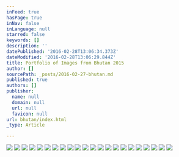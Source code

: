 ```yaml
---
inFeed: true
hasPage: true
inNav: false
inLanguage: null
starred: false
keywords: []
description: ''
datePublished: '2016-02-28T13:06:34.373Z'
dateModified: '2016-02-28T13:06:29.844Z'
title: Portfolio of Images from Bhutan 2015
author: []
sourcePath: _posts/2016-02-27-bhutan.md
published: true
authors: []
publisher:
  name: null
  domain: null
  url: null
  favicon: null
url: bhutan/index.html
_type: Article

---
```

![](https://s3-us-west-2.amazonaws.com/the-grid-img/p/545e72fea4784f34336f8816860530f4ca871c69.jpg)
![](https://s3-us-west-2.amazonaws.com/the-grid-img/p/b74b23ab7dc601818a94bfee0db32b778bda0b9f.jpg)
![](https://s3-us-west-2.amazonaws.com/the-grid-img/p/5fbbe26d0ea79cd68e8cf59938ef4e7235b4411a.jpg)
![](https://s3-us-west-2.amazonaws.com/the-grid-img/p/6da18b7c730edc24f2ed869f6e88432908c9aa3f.jpg)
![](https://s3-us-west-2.amazonaws.com/the-grid-img/p/e7e42045f03db36b1772accd781ed780477ada32.jpg)
![](https://s3-us-west-2.amazonaws.com/the-grid-img/p/571a57b861a01c1b7a5e3348ebbdcdcc5c81e4a2.jpg)
![](https://s3-us-west-2.amazonaws.com/the-grid-img/p/9f3ec26a59d7fb0e5964bf2de5db1b72ba469356.jpg)
![](https://s3-us-west-2.amazonaws.com/the-grid-img/p/e72cae9978b5ba767dc3645175d4268f9a34099e.jpg)
![](https://s3-us-west-2.amazonaws.com/the-grid-img/p/3c5dfd360eea579fd1e38c4cffa8cc8ac0ed0eb2.jpg)
![](https://s3-us-west-2.amazonaws.com/the-grid-img/p/5e88655c0d1c83a270bdb10e77310a676c628183.jpg)
![](https://s3-us-west-2.amazonaws.com/the-grid-img/p/3ab2be8ebacb340f5a44153bfa5d68df7401e225.jpg)
![](https://s3-us-west-2.amazonaws.com/the-grid-img/p/e5416ce3423a918325a3d95cf1564cd86749f984.jpg)
![](https://s3-us-west-2.amazonaws.com/the-grid-img/p/a26995de2c7935aa053daeec7bc8b1fd1231135e.jpg)
![](https://s3-us-west-2.amazonaws.com/the-grid-img/p/e5dbfe4affa989dbaca69291c6d1d13d1adc9e19.jpg)
![](https://s3-us-west-2.amazonaws.com/the-grid-img/p/e202a4a33ec101e5d31e09d3e70b1be60188ae36.jpg)
![](https://s3-us-west-2.amazonaws.com/the-grid-img/p/60c70ce7c2c74eed129058a9beafd69a86869436.jpg)
![](https://s3-us-west-2.amazonaws.com/the-grid-img/p/3adae0bfaf6d6c0781c4f7c9a00e760b14b017d2.jpg)
![](https://s3-us-west-2.amazonaws.com/the-grid-img/p/a70246506c95c7174724444b3aca1b0ac3f280cf.jpg)
![](https://s3-us-west-2.amazonaws.com/the-grid-img/p/3294c0e64fe0fa60b610baa4f6e1bdb161a550de.jpg)
![](https://s3-us-west-2.amazonaws.com/the-grid-img/p/2d73edc49190b69c5b39a32585d90aed709af8af.jpg)
![](https://s3-us-west-2.amazonaws.com/the-grid-img/p/55f14ad02e6b7efec5de263623968bf511ac8ef3.jpg)
![](https://the-grid-user-content.s3-us-west-2.amazonaws.com/a0e4c01b-505b-4a6a-a5d7-0e0a2dd922d4.jpg)